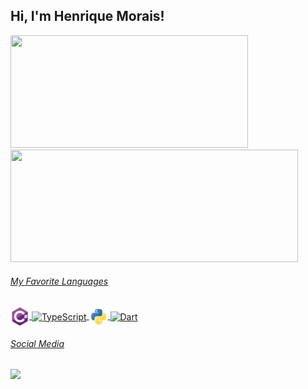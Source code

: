 ## Hi, I'm Henrique Morais!
<div align="left">
  <a href="https://github.com/RikeMorais">
  <img height="180em" width="380em" src="https://github-readme-stats.vercel.app/api/top-langs/?username=RikeMorais&layout=compact&langs_count=7&theme=dracula"/>
  <img height="180em" width="460em" src="https://github-readme-stats.vercel.app/api?username=RikeMorais&show_icons=true&theme=dracula&include_all_commits=true&count_private=true"/>
</div>
  <div style="display: inline_block">
  <h6>My Favorite Languages</h6>
  <img align="center" alt="C#" height="30" width="30" src="https://raw.githubusercontent.com/devicons/devicon/master/icons/csharp/csharp-original.svg">
  <img align="center" alt="TypeScript" height="30" width="30" src="https://cdn.iconscout.com/icon/free/png-512/typescript-1174965.png">
  <img align="center" alt="Python" height="30" width="30" src="https://raw.githubusercontent.com/devicons/devicon/master/icons/python/python-original.svg">
  <img align="center" alt="Dart" height="30" width="30" src="https://th.bing.com/th/id/R.31976ff22bb0bd0ce18da966097ac742?rik=j6hHnoWC8rok6A&pid=ImgRaw&r=0">
</div>
<h6>Social Media</h6>
<div>
  <a href="https://www.linkedin.com/in/rikemorais/" target="_blank"><img src="https://img.shields.io/badge/-LinkedIn-%230077B5?style=for-the-badge&logo=linkedin&logoColor=white" target="_blank"></a>
</div>
